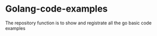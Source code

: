 # Golang-code-examples
The repository function is to show and registrate all the go basic code examples
